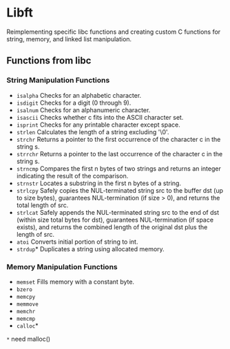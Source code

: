 # Libft
Reimplementing specific libc functions and creating custom C functions for string, memory, and linked list manipulation.

## Functions from libc

### String Manipulation Functions

* `isalpha` Checks for an alphabetic character.
* `isdigit` Checks for a digit (0 through 9).
* `isalnum` Checks for an alphanumeric character.
* `isascii` Checks whether c fits into the ASCII character set.
* `isprint` Checks for any printable character except space.
* `strlen`  Calculates the length of a string excluding '\0'.
* `strchr`  Returns a pointer to the first occurrence of the character c in the string s.
* `strrchr` Returns a pointer to the last occurrence of the character c in the string s.
* `strncmp` Compares the first n bytes of two strings and returns an integer indicating the result of the comparison. 
* `strnstr` Locates a substring in the first n bytes of a string.
* `strlcpy` Safely copies the NUL-terminated string src to the buffer dst (up to size bytes), guarantees NUL-termination (if size > 0), and returns the total length of src. 
* `strlcat` Safely appends the NUL-terminated string src to the end of dst (within size total bytes for dst), guarantees NUL-termination (if space exists), and returns the combined length of the original dst plus the length of src.
* `atoi` Converts initial portion of string to int.
* `strdup`* Duplicates a string using allocated memory.

### Memory Manipulation Functions

* `memset` Fills memory with a constant byte.
* `bzero`
* `memcpy`
* `memmove`
* `memchr`
* `memcmp`
* `calloc`*

`*` need malloc()
